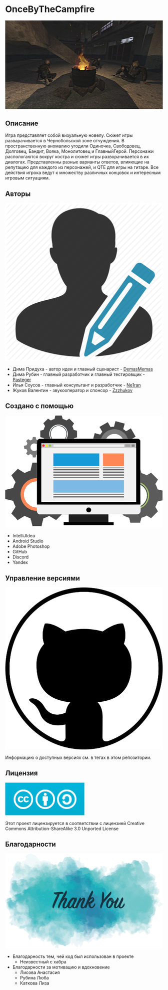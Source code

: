 # OnceByTheCampfire
![Бандиты у костра](https://github.com/Pasteger/OnceByTheCampfire/blob/master/image.png)

## Описание
Игра представляет собой визуальную новелу. Сюжет игры разварачивается в Чернобольской зоне отчуждения. В пространственную аномалию угодили Одиночка, Свободовец, Долговец, Бандит, Вояка, Монолитовец и ГлавныйГерой. Персонажи распологаются вокруг костра и сюжет игры разворачивается в их диалогах. Представленны разные варианты ответов, влияющие на репутацию для каждого из персонажей, и QTE для игры на гитаре. Все действия игрока ведут к множеству различных концовок и интересным игровым ситуациям. 


## Авторы
![Developers](https://github.com/Pasteger/OnceByTheCampfire/blob/master/developers.png)

*  Дима Придуха - автор идеи и главный сценарист - [DemasMemas](https://github.com/DemasMemas)
*  Дима Рубин - главный разработчик и главный тестировщик - [Pasteger](https://github.com/Pasteger)
*  Илья Соусов - главный консультант и разработчик - [Ne1ran](https://github.com/Ne1ran)
*  Жуков Валентин - звукооператор и спонсор - [Zzzhukov](https://github.com/Zzzhukov)


## Создано с помощью
![Software](https://github.com/Pasteger/OnceByTheCampfire/blob/master/softvare.png)

* IntelliJIdea
* Android Studio
* Adobe Photoshop
* GitHub
* Discord
* Yandex


## Управление версиями
![Git](https://github.com/Pasteger/OnceByTheCampfire/blob/master/git.png)

Информацию о доступных версиях см. в тегах в этом репозитории.


## Лицензия
![License](https://github.com/Pasteger/OnceByTheCampfire/blob/master/license.png)

Этот проект лицензируется в соответствии с лицензией Creative Commons Attribution-ShareAlike 3.0 Unported License


## Благодарности
![Thanks](https://github.com/Pasteger/OnceByTheCampfire/blob/master/thanks.png)

* Благодарность тем, чей код был использован в проекте
  * Неизвестный с хабра
* Благодарности за мотивацию и вдохновение
  * Лисова Анастасия
  * Рубина Люба
  * Каткова Лиза
